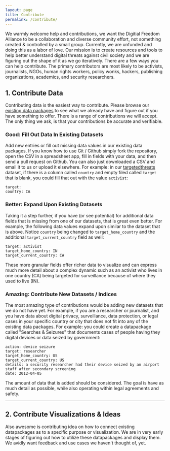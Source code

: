 ```yaml
---
layout: page
title: Contribute
permalink: /contribute/
---
```


We warmly welcome help and contributions, we want the Digitial Freedom Alliance to be a collaboration and diverse community effort, not something created & controlled by a small group. Currently, we are unfunded and doing this as a labor of love. Our mission is to create resources and tools to help better understand digital threats against civil society and we are figuring out the shape of it as we go iteratively. There are a few ways you can help contribute. The primary contributors are most likely to be activists, journalists, NGOs, human rights workers, policy wonks, hackers, publishing organizations, academics, and security researchers.

## 1. Contribute Data

Contributing data is the easiest way to contribute. Please browse our [existing data packages](/datasets/) to see what we already have and figure out if you have something to offer. There is a range of contributions we will accept. The only thing we ask, is that your contributions be accurate and verifiable.

### Good: Fill Out Data In Existing Datasets

Add new entries or fill out missing data values in our existing data packages. If you know how to use Git / Github simply fork the repository, open the CSV in a spreadsheet app, fill in fields with your data, and then send a pull request on Github. You can also just downloaded a CSV and email it to us or upload it elsewhere. For example: in our [targetedthreats](/datasets/targetedthreats/) dataset, if there is a column called `country` and empty filed called `target` that is blank, you could fill that out with the value `activist`:

    target:
    country: CA

### Better: Expand Upon Existing Datasets

Taking it a step further, if you have (or see potential) for additional data fields that is missing from one of our datasets, that is great even better. For example, the following data values expand upon similar to the dataset that is above. Notice `country` being changed to `target_home_country` and the additional `target_current_country` field as well:

    target: activist
    target_home_country: IN
    target_current_country: CA

These more granular fields offer richer data to visualize and can express much more detail about a complex dynamic such as an activist who lives in one country (CA) being targeted for surveillance because of where they used to live (IN).

### Amazing: Contribute New Datasets / Indices

The most amazing type of contributions would be adding new datasets that we do not have yet. For example, if you are a researcher or journalist, and you have data about digital privacy, surveillance, data protection, or legal cases in your specific country or city that does not fit into any of the existing data packages. For example: you could create a datapackage called "Searches & Seizures" that documents cases of people having they digital devices or data seized by government:

    action: device seizure
    target: researcher
    target_home_country: US
    target_current_country: US
    details: a security researcher had their device seized by an airport staff after secondary screening
    date: 2012-04-05

The amount of data that is added should be considered. The goal is have as much detail as possible, while also operating within legal agreements and safety.

---

## 2. Contribute Visualizations & Ideas

Also awesome is contributing idea on how to connect existing datapackages as to a specific purpose or visualization. We are in very early stages of figuring out how to utilize these datapackages and display them. We avidly want feedback and use cases we haven't thought of, yet.
